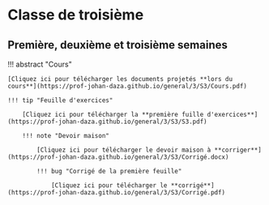 # Classe de troisième

## Première, deuxième et troisième semaines

!!! abstract "Cours"

    [Cliquez ici pour télécharger les documents projetés **lors du cours**](https://prof-johan-daza.github.io/general/3/S3/Cours.pdf)
    
    !!! tip "Feuille d'exercices"

        [Cliquez ici pour télécharger la **première fuille d'exercices**](https://prof-johan-daza.github.io/general/3/S3/S3.pdf)

        !!! note "Devoir maison"

            [Cliquez ici pour télécharger le devoir maison à **corriger**](https://prof-johan-daza.github.io/general/3/S3/Corrigé.docx) 

            !!! bug "Corrigé de la première feuille"

                [Cliquez ici pour télécharger le **corrigé**](https://prof-johan-daza.github.io/general/3/S3/Corrigé.pdf)





            
            






